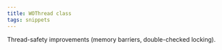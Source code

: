 ```yaml
---
title: WOThread class
tags: snippets
---
```


Thread-safety improvements (memory barriers, double-checked locking).
